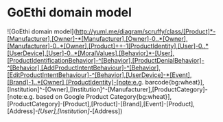 # GoEthi domain model

![GoEthi domain model](http://yuml.me/diagram/scruffy/class/[Product]*-[Manufacturer],[Owner]-*[Manufacturer],[Owner]-0..*[Owner],[Manufacturer]-0..*[Owner],[Product]++-1[ProductIdentity],[User]-0..*[UserDevice],[User]-0..*[MoralValues],[Behavior]*-[User],[ProductIdentificationBehavior]-^[Behavior],[ProductDenialBehavior]-^[Behavior],[AddProductIntentBehaviour]-^[Behavior],[EditProductIntentBehaviour]-^[Behavior],[UserDevice]-*[Event],[Brand]-1..*[Owner],[ProductIdentity]-[note:e.g. barcode{bg:wheat}],[Institution]^-[Owner],[Institution]^-[Manufacturer],[ProductCategory]-[note:e.g. based on Google Product Category{bg:wheat}],[ProductCategory]-[Product],[Product]-[Brand],[Event]-[Product],[Address]*-[User],[Institution]-*[Address])
